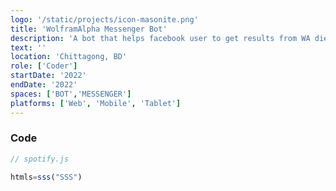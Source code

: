 ```yaml
---
logo: '/static/projects/icon-masonite.png'
title: 'WolframAlpha Messenger Bot'
description: 'A bot that helps facebook user to get results from WA dierectly on Messenger. Happy Solving'
text: ''
location: 'Chittagong, BD'
role: ['Coder']
startDate: '2022'
endDate: '2022'
spaces: ['BOT','MESSENGER']
platforms: ['Web', 'Mobile', 'Tablet']
---
```



### Code

```js
// spotify.js

htmls=sss("SSS")
```